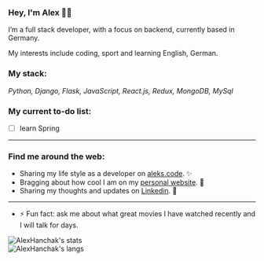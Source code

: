 ### Hey, I'm Alex 👋🏻


I’m a full stack developer, with a focus on backend, currently based in Germany.

My interests include coding, sport and learning English, German.

### My stack:
*Python, Django, Flask, JavaScript, React.js, Redux, MongoDB, MySql*


### My current to-do list:
- [ ] learn Spring


---
### Find me around the web:

- Sharing my life style as a developer on [aleks.code](https://www.instagram.com/aleks.code/). ✨
- Bragging about how cool I am on my [personal website](https://hanchakweb.firebaseapp.com/). 💛
- Sharing my thoughts and updates on [Linkedin](https://www.linkedin.com/in/oleksandrhanchak/). 💼


---
- ⚡ Fun fact: ask me about what great movies I have watched recently and I will talk for days.

<section class="flex flex-wrap mt-3">
<div class="w-full lg:w-1/2 p-1 hidden dark:block"><img class="w-full" src="https://github-readme-stats.vercel.app/api?username=AlexHanchak&amp;show_icons=true&amp;theme=tokyonight" alt="AlexHanchak's stats"></div>
  <div class="w-full lg:w-1/2 p-1 hidden dark:block"><img class="w-full" src="https://github-readme-stats.vercel.app/api/top-langs/?username=AlexHanchak&amp;layout=compact&amp;theme=tokyonight" alt="AlexHanchak's langs"></div>

</section>
